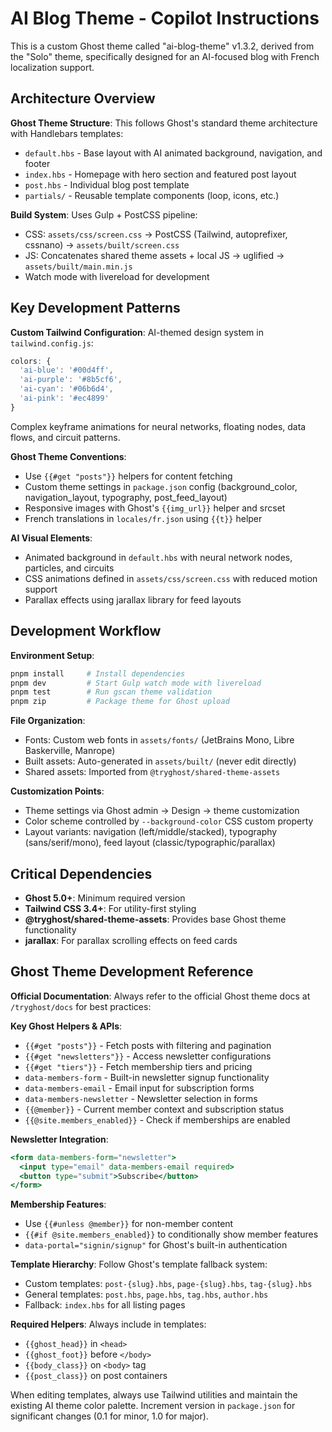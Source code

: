 # AI Blog Theme - Copilot Instructions

This is a custom Ghost theme called "ai-blog-theme" v1.3.2, derived from the "Solo" theme, specifically designed for an AI-focused blog with French localization support.

## Architecture Overview

**Ghost Theme Structure**: This follows Ghost's standard theme architecture with Handlebars templates:
- `default.hbs` - Base layout with AI animated background, navigation, and footer
- `index.hbs` - Homepage with hero section and featured post layout
- `post.hbs` - Individual blog post template
- `partials/` - Reusable template components (loop, icons, etc.)

**Build System**: Uses Gulp + PostCSS pipeline:
- CSS: `assets/css/screen.css` → PostCSS (Tailwind, autoprefixer, cssnano) → `assets/built/screen.css`
- JS: Concatenates shared theme assets + local JS → uglified → `assets/built/main.min.js`
- Watch mode with livereload for development

## Key Development Patterns

**Custom Tailwind Configuration**: AI-themed design system in `tailwind.config.js`:
```javascript
colors: {
  'ai-blue': '#00d4ff',
  'ai-purple': '#8b5cf6', 
  'ai-cyan': '#06b6d4',
  'ai-pink': '#ec4899'
}
```
Complex keyframe animations for neural networks, floating nodes, data flows, and circuit patterns.

**Ghost Theme Conventions**:
- Use `{{#get "posts"}}` helpers for content fetching
- Custom theme settings in `package.json` config (background_color, navigation_layout, typography, post_feed_layout)
- Responsive images with Ghost's `{{img_url}}` helper and srcset
- French translations in `locales/fr.json` using `{{t}}` helper

**AI Visual Elements**: 
- Animated background in `default.hbs` with neural network nodes, particles, and circuits
- CSS animations defined in `assets/css/screen.css` with reduced motion support
- Parallax effects using jarallax library for feed layouts

## Development Workflow

**Environment Setup**: 
```bash
pnpm install     # Install dependencies
pnpm dev         # Start Gulp watch mode with livereload
pnpm test        # Run gscan theme validation
pnpm zip         # Package theme for Ghost upload
```

**File Organization**:
- Fonts: Custom web fonts in `assets/fonts/` (JetBrains Mono, Libre Baskerville, Manrope)
- Built assets: Auto-generated in `assets/built/` (never edit directly)
- Shared assets: Imported from `@tryghost/shared-theme-assets`

**Customization Points**:
- Theme settings via Ghost admin → Design → theme customization
- Color scheme controlled by `--background-color` CSS custom property
- Layout variants: navigation (left/middle/stacked), typography (sans/serif/mono), feed layout (classic/typographic/parallax)

## Critical Dependencies

- **Ghost 5.0+**: Minimum required version
- **Tailwind CSS 3.4+**: For utility-first styling
- **@tryghost/shared-theme-assets**: Provides base Ghost theme functionality
- **jarallax**: For parallax scrolling effects on feed cards

## Ghost Theme Development Reference

**Official Documentation**: Always refer to the official Ghost theme docs at `/tryghost/docs` for best practices:

**Key Ghost Helpers & APIs**:
- `{{#get "posts"}}` - Fetch posts with filtering and pagination
- `{{#get "newsletters"}}` - Access newsletter configurations
- `{{#get "tiers"}}` - Fetch membership tiers and pricing
- `data-members-form` - Built-in newsletter signup functionality
- `data-members-email` - Email input for subscription forms
- `data-members-newsletter` - Newsletter selection in forms
- `{{@member}}` - Current member context and subscription status
- `{{@site.members_enabled}}` - Check if memberships are enabled

**Newsletter Integration**:
```handlebars
<form data-members-form="newsletter">
  <input type="email" data-members-email required>
  <button type="submit">Subscribe</button>
</form>
```

**Membership Features**:
- Use `{{#unless @member}}` for non-member content
- `{{#if @site.members_enabled}}` to conditionally show member features
- `data-portal="signin/signup"` for Ghost's built-in authentication

**Template Hierarchy**: Follow Ghost's template fallback system:
- Custom templates: `post-{slug}.hbs`, `page-{slug}.hbs`, `tag-{slug}.hbs`
- General templates: `post.hbs`, `page.hbs`, `tag.hbs`, `author.hbs`
- Fallback: `index.hbs` for all listing pages

**Required Helpers**: Always include in templates:
- `{{ghost_head}}` in `<head>`
- `{{ghost_foot}}` before `</body>`
- `{{body_class}}` on `<body>` tag
- `{{post_class}}` on post containers

When editing templates, always use Tailwind utilities and maintain the existing AI theme color palette. Increment version in `package.json` for significant changes (0.1 for minor, 1.0 for major).